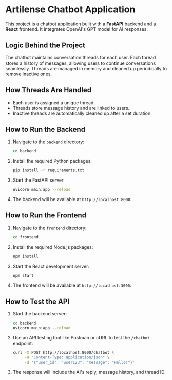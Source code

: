 # Artilense Chatbot Application

This project is a chatbot application built with a **FastAPI** backend and a **React** frontend. It integrates OpenAI's GPT model for AI responses.

## Logic Behind the Project

The chatbot maintains conversation threads for each user. Each thread stores a history of messages, allowing users to continue conversations seamlessly. Threads are managed in memory and cleaned up periodically to remove inactive ones.

## How Threads Are Handled

- Each user is assigned a unique thread.
- Threads store message history and are linked to users.
- Inactive threads are automatically cleaned up after a set duration.

## How to Run the Backend

1. Navigate to the `backend` directory:
   ```bash
   cd backend
   ```
2. Install the required Python packages:
   ```bash
   pip install -r requirements.txt
   ```
3. Start the FastAPI server:
   ```bash
   uvicorn main:app --reload
   ```
4. The backend will be available at `http://localhost:8000`.

## How to Run the Frontend

1. Navigate to the `frontend` directory:
   ```bash
   cd frontend
   ```
2. Install the required Node.js packages:
   ```bash
   npm install
   ```
3. Start the React development server:
   ```bash
   npm start
   ```
4. The frontend will be available at `http://localhost:3000`.

## How to Test the API

1. Start the backend server:
   ```bash
   cd backend
   uvicorn main:app --reload
   ```
2. Use an API testing tool like Postman or cURL to test the `/chatbot` endpoint:
   ```bash
   curl -X POST http://localhost:8000/chatbot \
        -H "Content-Type: application/json" \
        -d '{"user_id": "user123", "message": "Hello!"}'
   ```
3. The response will include the AI's reply, message history, and thread ID.
